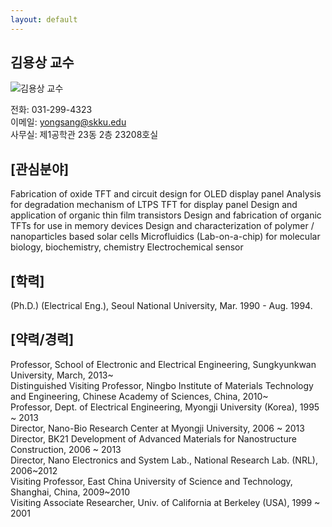 ```yaml
---
layout: default
---
```


## 김용상 교수

![김용상 교수](https://ice.skku.edu/_attach/professor/EGcvfBppaXBFCkuRshkm.jpg)

전화: 031-299-4323  
이메일: yongsang@skku.edu  
사무실: 제1공학관 23동 2층 23208호실  

## [관심분야]
Fabrication of oxide TFT and circuit design for OLED display panel 
Analysis for degradation mechanism of LTPS TFT for display panel 
Design and application of organic thin film transistors 
Design and fabrication of organic TFTs for use in memory devices 
Design and characterization of polymer / nanoparticles based solar cells 
Microfluidics (Lab-on-a-chip) for molecular biology, biochemistry, chemistry 
Electrochemical sensor

## [학력]
(Ph.D.) (Electrical Eng.), Seoul National University, Mar. 1990 - Aug. 1994.

## [약력/경력]
Professor, School of Electronic and Electrical Engineering, Sungkyunkwan University, March, 2013~  
Distinguished Visiting Professor, Ningbo Institute of Materials Technology and Engineering, Chinese Academy of Sciences, China, 2010~  
Professor, Dept. of Electrical Engineering, Myongji University (Korea), 1995 ~ 2013   
Director, Nano-Bio Research Center at Myongji University, 2006 ~ 2013   
Director, BK21 Development of Advanced Materials for Nanostructure Construction, 2006 ~ 2013   
Director, Nano Electronics and System Lab., National Research Lab. (NRL), 2006~2012  
Visiting Professor, East China University of Science and Technology, Shanghai, China, 2009~2010  
Visiting Associate Researcher, Univ. of California at Berkeley (USA), 1999 ~ 2001  
